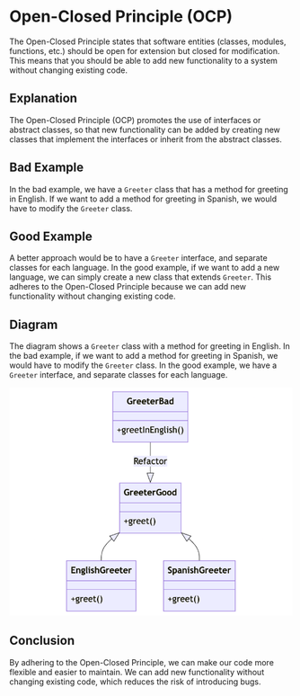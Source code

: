 # Open-Closed Principle (OCP)

The Open-Closed Principle states that software entities (classes, modules, functions, etc.) should be open for extension but closed for modification. This means that you should be able to add new functionality to a system without changing existing code.

## Explanation

The Open-Closed Principle (OCP) promotes the use of interfaces or abstract classes, so that new functionality can be added by creating new classes that implement the interfaces or inherit from the abstract classes.

## Bad Example

In the bad example, we have a `Greeter` class that has a method for greeting in English. If we want to add a method for greeting in Spanish, we would have to modify the `Greeter` class.

## Good Example

A better approach would be to have a `Greeter` interface, and separate classes for each language. In the good example, if we want to add a new language, we can simply create a new class that extends `Greeter`. This adheres to the Open-Closed Principle because we can add new functionality without changing existing code.

## Diagram

The diagram shows a `Greeter` class with a method for greeting in English. In the bad example, if we want to add a method for greeting in Spanish, we would have to modify the `Greeter` class. In the good example, we have a `Greeter` interface, and separate classes for each language.

![ocp_v2](ocp_v2.png)

## Conclusion

By adhering to the Open-Closed Principle, we can make our code more flexible and easier to maintain. We can add new functionality without changing existing code, which reduces the risk of introducing bugs.
